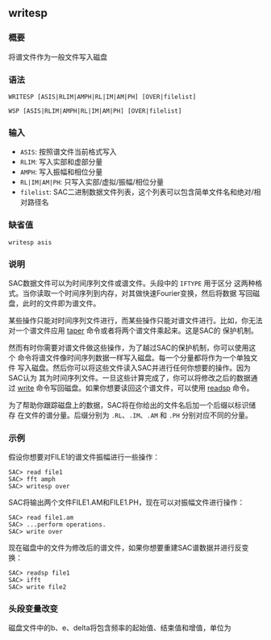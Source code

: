 ## writesp

### 概要

将谱文件作为一般文件写入磁盘

### 语法

``` {.bash}
WRITESP [ASIS|RLIM|AMPH|RL|IM|AM|PH] [OVER|filelist]
```
``` {.bash}
WSP [ASIS|RLIM|AMPH|RL|IM|AM|PH] [OVER|filelist]
```

### 输入

- `ASIS`: 按照谱文件当前格式写入
- `RLIM`: 写入实部和虚部分量
- `AMPH`: 写入振幅和相位分量
- `RL|IM|AM|PH`: 只写入实部/虚拟/振幅/相位分量
- `filelist`: SAC二进制数据文件列表，这个列表可以包含简单文件名和绝对/相对路径名

### 缺省值

``` {.bash}
writesp asis
```

### 说明

SAC数据文件可以为时间序列文件或谱文件。头段中的 `IFTYPE` 用于区分
这两种格式。当你读取一个时间序列到内存，对其做快速Fourier变换，然后将数据
写回磁盘，此时的文件即为谱文件。

某些操作只能对时间序列文件进行，而某些操作只能对谱文件进行。比如，你无法
对一个谱文件应用 [taper](/commands/taper.md)
命令或者将两个谱文件乘起来。这是SAC的 保护机制。

然而有时你需要对谱文件做这些操作，为了越过SAC的保护机制，你可以使用这个
命令将谱文件像时间序列数据一样写入磁盘。每一个分量都将作为一个单独文件
写入磁盘。然后你可以将这些文件读入SAC并进行任何你想要的操作。因为SAC认为
其为时间序列文件。一旦这些计算完成了，你可以将修改之后的数据通过
[write](/commands/write.md)
命令写回磁盘。如果你想要读回这个谱文件，可以使用
[readsp](/commands/readsp.md) 命令。

为了帮助你跟踪磁盘上的数据，SAC将在你给出的文件名后加一个后缀以标识储存
在文件的谱分量。后缀分别为 `.RL`、`.IM`、`.AM` 和 `.PH`
分别对应不同的分量。

### 示例

假设你想要对FILE1的谱文件振幅进行一些操作：

``` {.bash}
SAC> read file1
SAC> fft amph
SAC> writesp over
```

SAC将输出两个文件FILE1.AM和FILE1.PH，现在可以对振幅文件进行操作：

``` {.bash}
SAC> read file1.am
SAC> ...perform operations.
SAC> write over
```

现在磁盘中的文件为修改后的谱文件，如果你想要重建SAC谱数据并进行反变换：

``` {.bash}
SAC> readsp file1
SAC> ifft
SAC> write file2
```

### 头段变量改变

磁盘文件中的b、e、delta将包含频率的起始值、结束值和增值，单位为
